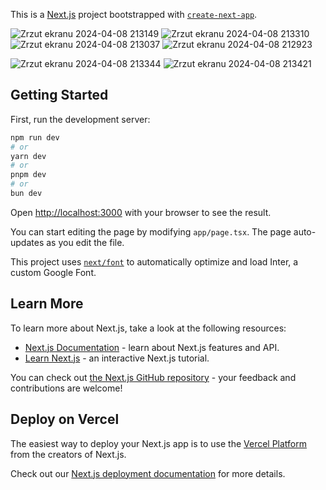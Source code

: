 This is a [Next.js](https://nextjs.org/) project bootstrapped with [`create-next-app`](https://github.com/vercel/next.js/tree/canary/packages/create-next-app).

![Zrzut ekranu 2024-04-08 213149](https://github.com/ajarek/next-14-ep-36-estate-booking/assets/61388692/e491bc73-acc0-453f-8731-5d0db3915fd2)
![Zrzut ekranu 2024-04-08 213310](https://github.com/ajarek/next-14-ep-36-estate-booking/assets/61388692/9f063c1d-4ec8-4668-bcb4-6ae5ce26d35e)
![Zrzut ekranu 2024-04-08 213037](https://github.com/ajarek/next-14-ep-36-estate-booking/assets/61388692/a937c7f5-4cbb-4dc0-ad6c-1fea35a67f9c)
![Zrzut ekranu 2024-04-08 212923](https://github.com/ajarek/next-14-ep-36-estate-booking/assets/61388692/bcce72ed-7c3f-4df8-b105-d4ee6c86ad5b)



![Zrzut ekranu 2024-04-08 213344](https://github.com/ajarek/next-14-ep-36-estate-booking/assets/61388692/9a2717d6-32ff-4f08-a23c-91969d99ec2a)
![Zrzut ekranu 2024-04-08 213421](https://github.com/ajarek/next-14-ep-36-estate-booking/assets/61388692/d91156ec-df97-401f-ac54-dd771828ae83)




## Getting Started

First, run the development server:

```bash
npm run dev
# or
yarn dev
# or
pnpm dev
# or
bun dev
```

Open [http://localhost:3000](http://localhost:3000) with your browser to see the result.

You can start editing the page by modifying `app/page.tsx`. The page auto-updates as you edit the file.

This project uses [`next/font`](https://nextjs.org/docs/basic-features/font-optimization) to automatically optimize and load Inter, a custom Google Font.

## Learn More

To learn more about Next.js, take a look at the following resources:

- [Next.js Documentation](https://nextjs.org/docs) - learn about Next.js features and API.
- [Learn Next.js](https://nextjs.org/learn) - an interactive Next.js tutorial.

You can check out [the Next.js GitHub repository](https://github.com/vercel/next.js/) - your feedback and contributions are welcome!

## Deploy on Vercel

The easiest way to deploy your Next.js app is to use the [Vercel Platform](https://vercel.com/new?utm_medium=default-template&filter=next.js&utm_source=create-next-app&utm_campaign=create-next-app-readme) from the creators of Next.js.

Check out our [Next.js deployment documentation](https://nextjs.org/docs/deployment) for more details.
